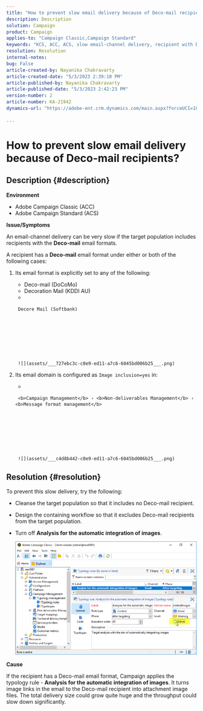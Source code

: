 ```yaml
---
title: "How to prevent slow email delivery because of Deco-mail recipients?"
description: Description
solution: Campaign
product: Campaign
applies-to: "Campaign Classic,Campaign Standard"
keywords: "KCS, ACC, ACS, slow email-channel delivery, recipient with Deco-mail email format, Performance, Throughput"
resolution: Resolution
internal-notes: 
bug: False
article-created-by: Nayanika Chakravarty
article-created-date: "5/3/2023 2:39:10 PM"
article-published-by: Nayanika Chakravarty
article-published-date: "5/3/2023 2:42:23 PM"
version-number: 2
article-number: KA-21942
dynamics-url: "https://adobe-ent.crm.dynamics.com/main.aspx?forceUCI=1&pagetype=entityrecord&etn=knowledgearticle&id=707ebc3c-c0e9-ed11-a7c6-6045bd006b25"

---
```

# How to prevent slow email delivery because of Deco-mail recipients?

## Description {#description}


<b>Environment</b>

- Adobe Campaign Classic (ACC)
- Adobe Campaign Standard (ACS)


<b>Issue/Symptoms</b>

An email-channel delivery can be very slow if the target population includes recipients with the <b>Deco-mail</b> email formats.

A recipient has a <b>Deco-mail</b> email format under either or both of the following cases:

1. Its email format is explicitly set to any of the following:

    - Deco-mail (DoCoMo)
    - Decoration Mail (KDDI AU)
    - 

    
        Decore Mail (Softbank)         

    

         

    

    
        ![](assets/___727ebc3c-c0e9-ed11-a7c6-6045bd006b25___.png)
2. Its email domain is configured as `Image inclusion=yes` in:

    - 

    
        <b>Campaign Management</b> › <b>Non-deliverables Management</b> › <b>Message format management</b>

    

         

    

    
        ![](assets/___c4d8b442-c0e9-ed11-a7c6-6045bd006b25___.png)



## Resolution {#resolution}


To prevent this slow delivery, try the following:

- Cleanse the target population so that it includes no Deco-mail recipient.
- Design the containing workflow so that it excludes Deco-mail recipients from the target population.
- Turn off <b>Analysis for the automatic integration of images</b>.

    
    ![](assets/6f31278e-55e4-ed11-a7c7-6045bd006b4b.png)


<b>Cause</b>

If the recipient has a Deco-mail email format, Campaign applies the typology rule - <b>Analysis for the automatic integration of images</b>. It turns image links in the email to the Deco-mail recipient into attachment image files. The total delivery size could grow quite huge and the throughput could slow down significantly.
